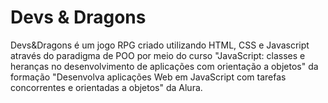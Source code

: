 # Devs & Dragons

Devs&Dragons é um jogo RPG criado utilizando HTML, CSS e Javascript através do paradigma de POO por meio do curso "JavaScript: classes e heranças no desenvolvimento de aplicações com orientação a objetos" da formação "Desenvolva aplicações Web em JavaScript com tarefas concorrentes e orientadas a objetos" da Alura.
